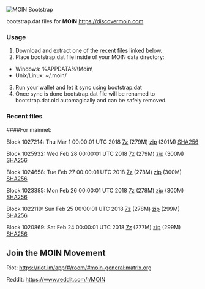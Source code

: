 ![MOIN Bootstrap](https://i.imgur.com/KjM1jMp.jpg)

bootstrap.dat files for **MOIN** https://discovermoin.com

### Usage

1. Download and extract one of the recent files linked below.
2. Place bootstrap.dat file inside of your MOIN data directory:
 - Windows: %APPDATA%\Moin\
 - Unix/Linux: ~/.moin/
3. Run your wallet and let it sync using bootstrap.dat
4. Once sync is done bootstrap.dat file will be renamed to bootstrap.dat.old automagically and can be safely removed.


### Recent files

####For mainnet:

Block 1027214: Thu Mar  1 00:00:01 UTC 2018 [7z](https://transfer.sh/p5KSW/bootstrap.dat.20180301.7z) (279M) [zip](https://transfer.sh/IVRpC/bootstrap.dat.20180301.zip) (301M) [SHA256](https://transfer.sh/cEAXF/sha256.txt)

Block 1025932: Wed Feb 28 00:00:01 UTC 2018 [7z](https://transfer.sh/V8CNy/bootstrap.dat.20180228.7z) (279M) [zip](https://transfer.sh/IqJ6W/bootstrap.dat.20180228.zip) (300M) [SHA256](https://transfer.sh/UpOgt/sha256.txt)

Block 1024658: Tue Feb 27 00:00:01 UTC 2018 [7z](https://transfer.sh/UJ1Ma/bootstrap.dat.20180227.7z) (278M) [zip](https://transfer.sh/wIBzs/bootstrap.dat.20180227.zip) (300M) [SHA256](https://transfer.sh/Ky2Mm/sha256.txt)

Block 1023385: Mon Feb 26 00:00:01 UTC 2018 [7z](https://transfer.sh/ECaeJ/bootstrap.dat.20180226.7z) (278M) [zip](https://transfer.sh/SYyyV/bootstrap.dat.20180226.zip) (300M) [SHA256](https://transfer.sh/Y5rYt/sha256.txt)

Block 1022119: Sun Feb 25 00:00:01 UTC 2018 [7z](https://transfer.sh/eZ0GU/bootstrap.dat.20180225.7z) (278M) [zip](https://transfer.sh/MQ2nx/bootstrap.dat.20180225.zip) (299M) [SHA256](https://transfer.sh/11SXrn/sha256.txt)

Block 1020869: Sat Feb 24 00:00:01 UTC 2018 [7z](https://transfer.sh/rVKI0/bootstrap.dat.20180224.7z) (277M) [zip](https://transfer.sh/xxiiE/bootstrap.dat.20180224.zip) (299M) [SHA256](https://transfer.sh/Q48UH/sha256.txt)

## Join the MOIN Movement

Riot: https://riot.im/app/#/room/#moin-general:matrix.org

Reddit: https://www.reddit.com/r/MOIN
